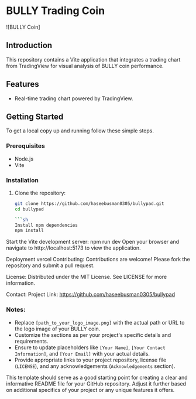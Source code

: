 # BULLY Trading Coin

![BULLY Coin]

## Introduction

 This repository contains a Vite application that integrates a trading chart from TradingView for visual analysis of BULLY coin performance.

## Features

- Real-time trading chart powered by TradingView.

## Getting Started

To get a local copy up and running follow these simple steps.

### Prerequisites

- Node.js 
- Vite 


### Installation

1. Clone the repository:
   ```sh
   git clone https://github.com/haseebusman0305/bullypad.git
   cd bullypad

   ```sh
   Install npm dependencies
   npm install
Start the Vite development server:
npm run dev
Open your browser and navigate to http://localhost:5173 to view the application.

Deployment
vercel
Contributing:
Contributions are welcome! Please fork the repository and submit a pull request.

License:
Distributed under the MIT License. See LICENSE for more information.

Contact:
Project Link: https://github.com/haseebusman0305/bullypad

### Notes:
- Replace `[path_to_your_logo_image.png]` with the actual path or URL to the logo image of your BULLY coin.
- Customize the sections as per your project's specific details and requirements.
- Ensure to update placeholders like `[Your Name]`, `[Your Contact Information]`, and `[Your Email]` with your actual details.
- Provide appropriate links to your project repository, license file (`LICENSE`), and any acknowledgements (`Acknowledgements` section).

This template should serve as a good starting point for creating a clear and informative README file for your GitHub repository. Adjust it further based on additional specifics of your project or any unique features it offers.
